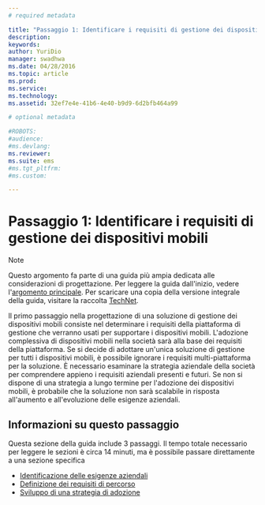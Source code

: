 ```yaml
---
# required metadata

title: "Passaggio 1: Identificare i requisiti di gestione dei dispositivi mobili"
description:
keywords:
author: YuriDio
manager: swadhwa
ms.date: 04/28/2016
ms.topic: article
ms.prod:
ms.service:
ms.technology:
ms.assetid: 32ef7e4e-41b6-4e40-b9d9-6d2bfb464a99

# optional metadata

#ROBOTS:
#audience:
#ms.devlang:
ms.reviewer: 
ms.suite: ems
#ms.tgt_pltfrm:
#ms.custom:

---
```


# Passaggio 1: Identificare i requisiti di gestione dei dispositivi mobili

>[!NOTE]
>Questo argomento fa parte di una guida più ampia dedicata alle considerazioni di progettazione. Per leggere la guida dall'inizio, vedere l'[argomento principale](mdm-design-considerations-guide.md). Per scaricare una copia della versione integrale della guida, visitare la raccolta [TechNet](https://gallery.technet.microsoft.com/Mobile-Device-Management-7d401582).

Il primo passaggio nella progettazione di una soluzione di gestione dei dispositivi mobili consiste nel determinare i requisiti della piattaforma di gestione che verranno usati per supportare i dispositivi mobili. L'adozione complessiva di dispositivi mobili nella società sarà alla base dei requisiti della piattaforma. Se si decide di adottare un'unica soluzione di gestione per tutti i dispositivi mobili, è possibile ignorare i requisiti multi-piattaforma per la soluzione. È necessario esaminare la strategia aziendale della società per comprendere appieno i requisiti aziendali presenti e futuri. Se non si dispone di una strategia a lungo termine per l'adozione dei dispositivi mobili, è probabile che la soluzione non sarà scalabile in risposta all'aumento e all'evoluzione delle esigenze aziendali. 

## Informazioni su questo passaggio

Questa sezione della guida include 3 passaggi. Il tempo totale necessario per leggere le sezioni è circa 14 minuti, ma è possibile passare direttamente a una sezione specifica

- [Identificazione delle esigenze aziendali](mdm-identify-business-needs.md)
- [Definizione dei requisiti di percorso](mdm-specify-mdm-location-requirements.md)
- [Sviluppo di una strategia di adozione](mdm-develop-mdm-adoption-strategy.md)


<!--HONumber=Apr16_HO2-->


